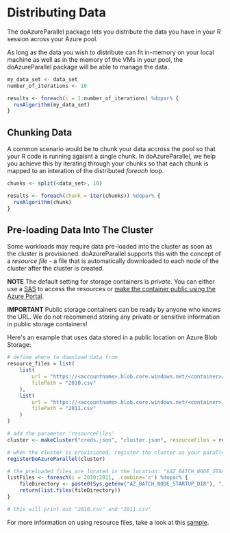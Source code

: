 # Distributing Data

The doAzureParallel package lets you distribute the data you have in your R session across your Azure pool.

As long as the data you wish to distribute can fit in-memory on your local machine as well as in the memory of the VMs in your pool, the doAzureParallel package will be able to manage the data.

```R
my_data_set <- data_set
number_of_iterations <- 10

results <- foreach(i = 1:number_of_iterations) %dopar% {
  runAlgorithm(my_data_set)
}
```

## Chunking Data

A common scenario would be to chunk your data accross the pool so that your R code is running agaisnt a single chunk. In doAzureParallel, we help you achieve this by iterating through your chunks so that each chunk is mapped to an interation of the distributed *foreach* loop.

```R
chunks <- split(<data_set>, 10)

results <- foreach(chunk = iter(chunks)) %dopar% {
  runAlgorithm(chunk)
}
```

## Pre-loading Data Into The Cluster

Some workloads may require data pre-loaded into the cluster as soon as the cluster is provisioned. doAzureParallel supports this with the concept of a *resource file* - a file that is automatically downloaded to each node of the cluster after the cluster is created.

**NOTE** The default setting for storage containers is _private_. You can either use a [SAS](https://docs.microsoft.com/en-us/azure/storage/common/storage-dotnet-shared-access-signature-part-1) to access the resources or [make the container public using the Azure Portal](https://docs.microsoft.com/en-us/azure/storage/blobs/storage-manage-access-to-resources).

**IMPORTANT** Public storage containers can be ready by anyone who knows the URL. We do not recommend storing any private or sensitive information in public storage containers!

Here's an example that uses data stored in a public location on Azure Blob Storage:

```R
# define where to download data from
resource_files = list(
    list(
        url = "https://<accountname>.blob.core.windows.net/<container>/2010.csv",
        filePath = "2010.csv"
    ),
    list(
        url = "https://<accountname>.blob.core.windows.net/<container>/2011.csv",
        filePath = "2011.csv"
    )
)

# add the parameter 'resourceFiles'
cluster <- makeCluster("creds.json", "cluster.json", resourceFiles = resource_files)

# when the cluster is provisioned, register the cluster as your parallel backend
registerDoAzureParallel(cluster)

# the preloaded files are located in the location: "$AZ_BATCH_NODE_STARTUP_DIR/wd"
listFiles <- foreach(i = 2010:2011, .combine='c') %dopar% {
    fileDirectory <- paste0(Sys.getenv("AZ_BATCH_NODE_STARTUP_DIR"), "/wd")
    return(list.files(fileDirectory))
}

# this will print out "2010.csv" and "2011.csv"
```
For more information on using resource files, take a look at this [sample](https://github.com/Azure/doAzureParallel/blob/master/samples/resource_files/resource_files_example.R).
